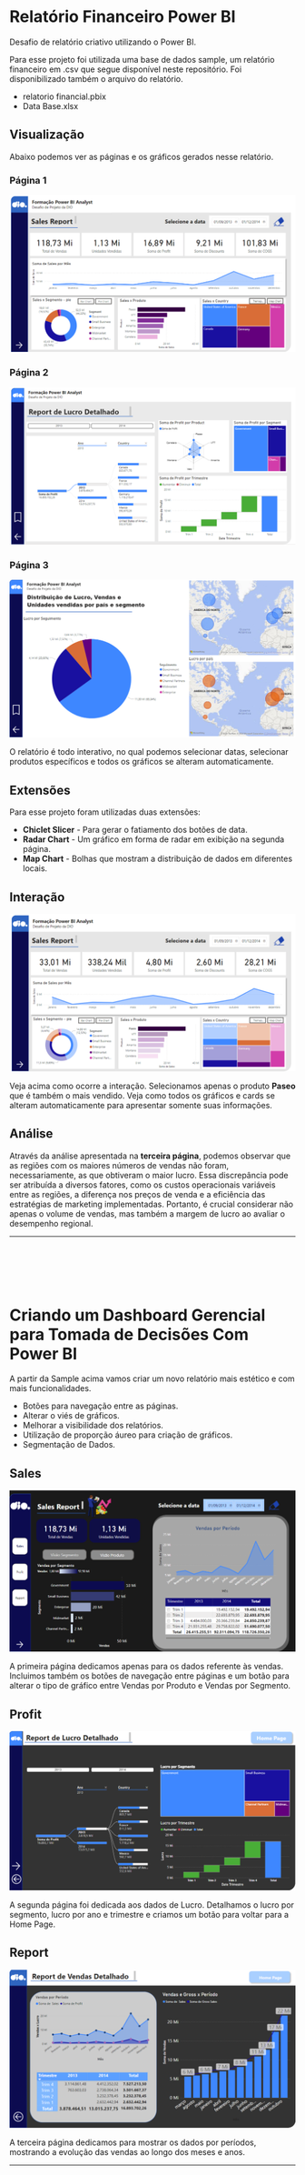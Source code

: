 # Relatório Financeiro Power BI

Desafio de relatório criativo utilizando o Power BI.

Para esse projeto foi utilizada uma base de dados sample, um relatório financeiro em .csv que segue disponível neste repositório. Foi disponibilizado também o arquivo do relatório.

- relatorio financial.pbix
- Data Base.xlsx

## Visualização

Abaixo podemos ver as páginas e os gráficos gerados nesse relatório.

### Página 1

![page1](https://github.com/devcaiada/sample-powerbi-dio/blob/main/images/page%201.png?raw=true)

### Página 2

![page2](https://github.com/devcaiada/sample-powerbi-dio/blob/main/images/page%202.png?raw=true)

### Página 3

![page3](https://github.com/devcaiada/sample-powerbi-dio/blob/main/images/page%203.png?raw=true)

O relatório é todo interativo, no qual podemos selecionar datas, selecionar produtos específicos e todos os gráficos se alteram automaticamente.

## Extensões

Para esse projeto foram utilizadas duas extensões:

- **Chiclet Slicer** - Para gerar o fatiamento dos botões de data.
- **Radar Chart** - Um gráfico em forma de radar em exibição na segunda página.
- **Map Chart** - Bolhas que mostram a distribuição de dados em diferentes locais.

## Interação

![interact](https://github.com/devcaiada/sample-powerbi-dio/blob/main/images/paseo.png?raw=true)

Veja acima como ocorre a interação. Selecionamos apenas o produto **Paseo** que é também o mais vendido. Veja como todos os gráficos e cards se alteram automaticamente para apresentar somente suas informações.

## Análise

Através da análise apresentada na **terceira página**, podemos observar que as regiões com os maiores números de vendas não foram, necessariamente, as que obtiveram o maior lucro. Essa discrepância pode ser atribuída a diversos fatores, como os custos operacionais variáveis entre as regiões, a diferença nos preços de venda e a eficiência das estratégias de marketing implementadas. Portanto, é crucial considerar não apenas o volume de vendas, mas também a margem de lucro ao avaliar o desempenho regional.

---

<br></br>
<br></br>

# Criando um Dashboard Gerencial para Tomada de Decisões Com Power BI

A partir da Sample acima vamos criar um novo relatório mais estético e com mais funcionalidades.

- Botões para navegação entre as páginas.
- Alterar o viés de gráficos.
- Melhorar a visibilidade dos relatórios.
- Utilização de proporção áureo para criação de gráficos.
- Segmentação de Dados.

## Sales

![sales](https://raw.githubusercontent.com/devcaiada/sample-powerbi-dio/main/images/1-sales.png)

A primeira página dedicamos apenas para os dados referente às vendas. Incluimos também os botões de navegação entre páginas e um botão para alterar o tipo de gráfico entre Vendas por Produto e Vendas por Segmento.

## Profit

![profit](https://github.com/devcaiada/sample-powerbi-dio/blob/main/images/2-profit.png?raw=true)

A segunda página foi dedicada aos dados de Lucro. Detalhamos o lucro por segmento, lucro por ano e trimestre e criamos um botão para voltar para a Home Page.

## Report

![report](https://github.com/devcaiada/sample-powerbi-dio/blob/main/images/3-report.png?raw=true)

A terceira página dedicamos para mostrar os dados por períodos, mostrando a evolução das vendas ao longo dos meses e anos.

---

<br></br>
<br></br>

# Relatório de Vendas e Lucros com Data Analytics e Power BI

Agora, vamos aprofundar nosso relatório de vendas utilizando a amostra financeira. Vamos incluir um relatório gerencial completo que aborde as vendas e os lucros, além de utilizar opções avançadas como Top N, Gráfico de Dispersão e Gráficos Dinâmicos, acessíveis através de botões.

Também criaremos botões para navegação entre as páginas, tornando nosso relatório mais responsivo. Por fim, faremos uma verificação de outliers e adicionaremos uma pequena animação para representar o período analisado.

## Capa

![capa](https://github.com/devcaiada/sample-powerbi-dio/blob/main/images/final_report/images/Capa.png?raw=true)

A capa é bem estética e possui um botão **Explorar análise** que nos leva à pagina principal do relatório.

## Principal

![principal](https://github.com/devcaiada/sample-powerbi-dio/blob/main/images/final_report/images/Principal.png?raw=true)

Já na pagina principal encontramos todas as informações necessárias sobre vendas. Total de vendas, vendas por segmento, por país, por período e ainda possui dois gráficos dinamicos, onde podemos mudar o seu tipo e visualizar melhor as informações conforme necessário.

## Detalhes

![detalhes](https://github.com/devcaiada/sample-powerbi-dio/blob/main/images/final_report/images/Detalhes.png?raw=true)

Já na página de detalhes temos gráficos mais avançados, como um Histograma das unidades vendidas, uma matriz com as vendas por trimestre e um gráfico dinâmico de venda por período, onde é possível escolher entre semestre ou mês através dos botões acima.

## TOP N e Outliers

![TOPN](https://github.com/devcaiada/sample-powerbi-dio/blob/main/images/final_report/images/TOPN.png?raw=true)

A terceira página apresenta dois gráficos utilizando a função P e R. No primeiro gráfico, mostramos os Top 3 produtos vendidos por país, enquanto no segundo gráfico destacamos os Top 3 produtos mais vendidos no geral.

Além disso, incluímos um gráfico de dispersão de vendas, que permite observar o comportamento das vendas de cada produto ao longo dos meses. Utilizando o Eixo de Reprodução, é possível visualizar uma animação dessa variação ao longo do período analisado.

## Parâmetros

![parameter](https://github.com/devcaiada/sample-powerbi-dio/blob/main/images/final_report/images/country%20parameter.png?raw=true)

Na última pagina adicionamos um gráfico de segmento e um gráfico de vendas / lucro, utilizando parâmetros como comparação. Cada botão acima apresenta um parâmetro, como vendas, produto, mês e outros.
Assim os gráficos ficam mais dinâmicos e consigo ecnomizar páginas para contrastar as informações.

![parameter2](https://github.com/devcaiada/sample-powerbi-dio/blob/main/images/final_report/images/Month%20parameters.png?raw=true)

Cada botão selecionado em parâmetro, um novo gráfico é apresentado na tela, deixando as informações muito mais dinâmicas e econômicas.

## Considerações finais

Um relatório gerencial em Power BI é uma ferramenta poderosa para a tomada de decisões estratégicas. Ele permite a visualização e análise de dados de forma interativa e dinâmica, facilitando a identificação de tendências, padrões e insights valiosos.

![icon](https://github.com/devcaiada/sample-powerbi-dio/blob/main/images/final_report/icons/sales_icon.png?raw=true)

Utilizar diferentes tipos de gráficos em um relatório gerencial no Power BI permite uma análise mais completa e detalhada dos dados de vendas. Isso não só melhora a compreensão dos dados, mas também apoia a tomada de decisões informadas e estratégicas, contribuindo para o sucesso e crescimento do negócio.

Caso tenha ficado curioso ou queira saber mais sobre esse relatório, o arquivo ficara disponível para download nesse repositório:

- **sales_report_desafio_projeto.pbix**
